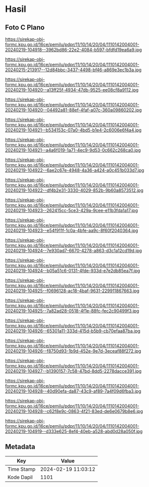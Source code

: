 # Hasil

## Foto C Plano

https://sirekap-obj-formc.kpu.go.id/16ce/pemilu/pdpr/11/10/14/20/04/1110142004001-20240219-104918--3962bd86-22e2-4084-b597-bfdfd19ea6a9.jpg

https://sirekap-obj-formc.kpu.go.id/16ce/pemilu/pdpr/11/10/14/20/04/1110142004001-20240215-213917--12d84bbc-3437-4498-bf46-a869e3ec1b3a.jpg

https://sirekap-obj-formc.kpu.go.id/16ce/pemilu/pdpr/11/10/14/20/04/1110142004001-20240219-104920--a13ff25f-4934-47db-9525-ee08cf8a9112.jpg

https://sirekap-obj-formc.kpu.go.id/16ce/pemilu/pdpr/11/10/14/20/04/1110142004001-20240219-104920--04492a81-88ef-4faf-a07c-360a09860202.jpg

https://sirekap-obj-formc.kpu.go.id/16ce/pemilu/pdpr/11/10/14/20/04/1110142004001-20240219-104921--b534153c-07a0-4bd5-b1e4-2c6006e6f4a4.jpg

https://sirekap-obj-formc.kpu.go.id/16ce/pemilu/pdpr/11/10/14/20/04/1110142004001-20240219-104921--a4a6f019-1a71-4ec9-9d53-0c662c268ca0.jpg

https://sirekap-obj-formc.kpu.go.id/16ce/pemilu/pdpr/11/10/14/20/04/1110142004001-20240219-104922--6ae2c67e-4948-4a36-a424-a0c451b033d7.jpg

https://sirekap-obj-formc.kpu.go.id/16ce/pemilu/pdpr/11/10/14/20/04/1110142004001-20240219-104922--df4b2e31-3330-4029-852b-9b60a8573512.jpg

https://sirekap-obj-formc.kpu.go.id/16ce/pemilu/pdpr/11/10/14/20/04/1110142004001-20240219-104923--262415cc-5ce3-429a-9cee-e11b3fda1a17.jpg

https://sirekap-obj-formc.kpu.go.id/16ce/pemilu/pdpr/11/10/14/20/04/1110142004001-20240219-104923--e54f911f-1c0a-4bfe-aa9c-8f60f2040364.jpg

https://sirekap-obj-formc.kpu.go.id/16ce/pemilu/pdpr/11/10/14/20/04/1110142004001-20240219-104924--7e930ad7-6670-4278-a863-d3c1a12cd19d.jpg

https://sirekap-obj-formc.kpu.go.id/16ce/pemilu/pdpr/11/10/14/20/04/1110142004001-20240219-104924--b05a51c6-0131-4fde-933d-e7e2db85ea7f.jpg

https://sirekap-obj-formc.kpu.go.id/16ce/pemilu/pdpr/11/10/14/20/04/1110142004001-20240219-104925--f0696128-ac18-4baf-9631-229911867663.jpg

https://sirekap-obj-formc.kpu.go.id/16ce/pemilu/pdpr/11/10/14/20/04/1110142004001-20240219-104925--7a82ad28-0518-4f1e-88fc-fec2c90499f3.jpg

https://sirekap-obj-formc.kpu.go.id/16ce/pemilu/pdpr/11/10/14/20/04/1110142004001-20240219-104926--65301a11-333d-415d-b5b9-cb70efaa87ba.jpg

https://sirekap-obj-formc.kpu.go.id/16ce/pemilu/pdpr/11/10/14/20/04/1110142004001-20240219-104926--f8750d93-1b9d-452e-9e7d-3eceaf88f272.jpg

https://sirekap-obj-formc.kpu.go.id/16ce/pemilu/pdpr/11/10/14/20/04/1110142004001-20240219-104927--b1390157-7c58-47bd-8dd5-2278dacce391.jpg

https://sirekap-obj-formc.kpu.go.id/16ce/pemilu/pdpr/11/10/14/20/04/1110142004001-20240219-104928--40d90efa-da87-43c9-af89-7a4f09d6fba3.jpg

https://sirekap-obj-formc.kpu.go.id/16ce/pemilu/pdpr/11/10/14/20/04/1110142004001-20240219-104928--c62f8e9c-0863-4f21-83ed-de6e0679b8e6.jpg

https://sirekap-obj-formc.kpu.go.id/16ce/pemilu/pdpr/11/10/14/20/04/1110142004001-20240219-104919--d333e625-8ef4-40eb-a528-abd0d28a050f.jpg


## Metadata

| Key        | Value               |
| ---------- | ------------------- |
| Time Stamp | 2024-02-19 11:03:12 |
| Kode Dapil | 1101                |



